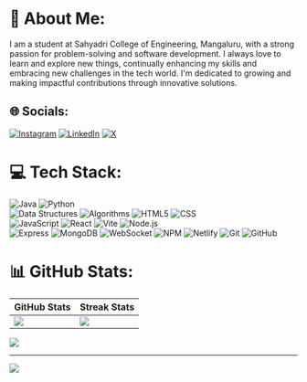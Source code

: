 # 💫 About Me:
I am a student at Sahyadri College of Engineering, Mangaluru, with a strong passion for problem-solving and software development. I always love to learn and explore new things, continually enhancing my skills and embracing new challenges in the tech world. I'm dedicated to growing and making impactful contributions through innovative solutions.

## 🌐 Socials:
[![Instagram](https://img.shields.io/badge/Instagram-%23E4405F.svg?logo=Instagram&logoColor=white)](https://instagram.com/harsha_hegde_70) 
[![LinkedIn](https://img.shields.io/badge/LinkedIn-%230077B5.svg?logo=linkedin&logoColor=white)](https://linkedin.com/in/harshahegde) 
[![X](https://img.shields.io/badge/X-black.svg?logo=X&logoColor=white)](https://x.com/HarshaHegde2131) 

# 💻 Tech Stack:
![Java](https://img.shields.io/badge/java-%23ED8B00.svg?style=for-the-badge&logo=openjdk&logoColor=white) 
![Python](https://img.shields.io/badge/python-%233776AB.svg?style=for-the-badge&logo=python&logoColor=yellow)   
![Data Structures](https://img.shields.io/badge/data%20structures-%2300C851.svg?style=for-the-badge&logo=databricks&logoColor=white) 
![Algorithms](https://img.shields.io/badge/algorithms-%2300C851.svg?style=for-the-badge&logo=databricks&logoColor=white) 
![HTML5](https://img.shields.io/badge/html5-%23E34F26.svg?style=for-the-badge&logo=html5&logoColor=white) 
![CSS](https://img.shields.io/badge/css-%23239163.svg?style=for-the-badge&logo=css3&logoColor=white)    
![JavaScript](https://img.shields.io/badge/javascript-%23323330.svg?style=for-the-badge&logo=javascript&logoColor=%23F7DF1E) 
![React](https://img.shields.io/badge/react-%2361DAFB.svg?style=for-the-badge&logo=react&logoColor=white) 
![Vite](https://img.shields.io/badge/vite-%230A75FF.svg?style=for-the-badge&logo=vite&logoColor=white) 
![Node.js](https://img.shields.io/badge/node.js-%23339933.svg?style=for-the-badge&logo=node.js&logoColor=white)  
![Express](https://img.shields.io/badge/express-%23404d59.svg?style=for-the-badge&logo=express&logoColor=white) 
![MongoDB](https://img.shields.io/badge/mongodb-%2347A248.svg?style=for-the-badge&logo=mongodb&logoColor=white) 
![WebSocket](https://img.shields.io/badge/WebSocket-%23007ACC.svg?style=for-the-badge&logo=websocket&logoColor=white) 
![NPM](https://img.shields.io/badge/npm-%23CB3837.svg?style=for-the-badge&logo=npm&logoColor=white) 
![Netlify](https://img.shields.io/badge/netlify-%23000000.svg?style=for-the-badge&logo=netlify&logoColor=white) 
![Git](https://img.shields.io/badge/git-%23F05032.svg?style=for-the-badge&logo=git&logoColor=white) 
![GitHub](https://img.shields.io/badge/github-%23181717.svg?style=for-the-badge&logo=github&logoColor=white)   

# 📊 GitHub Stats:
| GitHub Stats | Streak Stats |
|--------------|--------------|
| ![](https://github-readme-stats.vercel.app/api?username=harshahegde21&theme=default_repocard&hide_border=false&include_all_commits=true&count_private=true) | ![](https://github-readme-streak-stats.herokuapp.com/?user=harshahegde21&theme=default_repocard&hide_border=false) |

![](https://github-readme-stats.vercel.app/api/top-langs/?username=harshahegde21&theme=default_repocard&hide_border=false&include_all_commits=true&count_private=true&layout=compact)

---
[![](https://visitcount.itsvg.in/api?id=harshahegde21&icon=0&color=0)](https://visitcount.itsvg.in)

<!-- Proudly created with GPRM ( https://gprm.itsvg.in ) -->
